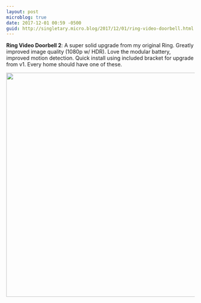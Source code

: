 ```yaml
---
layout: post
microblog: true
date: 2017-12-01 00:59 -0500
guid: http://singletary.micro.blog/2017/12/01/ring-video-doorbell.html
---
```

**Ring Video Doorbell 2**: A super solid upgrade from my original Ring. Greatly improved image quality (1080p w/ HDR). Love the modular battery, improved motion detection. Quick install using included bracket for upgrade from v1. Every home should have one of these.

<img src="http://singletary.me/uploads/2017/7e16987bae.jpg" width="600" height="600" />
